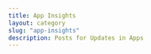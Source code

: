 ```yaml
---
title: App Insights
layout: category
slug: "app-insights"
description: Posts for Updates in Apps
---
```


